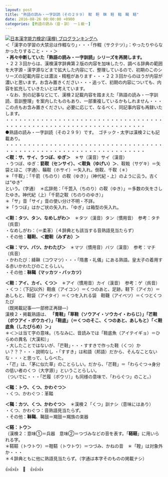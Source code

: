 ```yaml
---
layout: post
title: "熟語の読み・一字訓読（その２９９）　靫　靼　靺　鞋　鞜　鞨　鞳"
date: 2016-08-26 00:00:00 +0900
categories: [熟語の読み（音・訓）　ー１級－]
---
```


[![](/syuusyuu9701/assets/images/熟語の読み・一字訓読（その２９９）-靫-靼-靺-鞋-鞜-鞨-鞳-br_c_3028_1.gif)](http://blog.with2.net/link.php?1659096:3028 "日本漢字能力検定(漢検) ブログランキングへ")[日本漢字能力検定(漢検) ブログランキングへ](http://blog.with2.net/link.php?1659096:3028)  
＜「漢字の学習の大禁忌は作輟なり」・・・「作輟（サクテツ）」：やったりやらなかったりすること・・・＞  
**・再々中断していた「熟語の読み・一字訓読」シリーズを再開します。**  
・２２３回からは、漢検漢字辞典第２版の内容を加味したり、調べる辞典の範囲を大字源・漢字源などまで拡大した内容にて、整理しているので、初期のこのシリーズの記載内容とは濃淡・精粗があります・・・２２３回からのほうが内容が濃いと思います。お含み置きください・・・追って、初期の内容についても、内容を拡充していきたいとは考えています。  
・なお、別の記事などにて、漢検２記載内容を踏まえた「熟語の読み・一字訓読、音訓整理」を案内したものもあり、一部重複しているかもしれません・・・この点もお含み置きください。必要に応じて、なるべく、同記事内容も再録いたします。  
・・・・・・・・・・・・・・・・・・・・・・・・・・・・・・・・・・・・・・・・・・・・・・・・・・・・・・・・・・・・・・・・・・・・  
●熟語の読み・一字訓読（その２９９）です。　ゴチック・太字は漢検２にも記載あり。  
・・・・・・・・・・・・・・・・・・・・・・・・・・・・・・・・・・・・・・・・・・・・・・・・・・・・・・・・・・・・・・・・・・・・  
**＜靫：サ、サイ、うつぼ、ゆぎ＞**　＊サ（漢音）サイ（漢音）  
・うつぼ、ゆぎ：**箭靫（センサイ）、＜靫負（ゆげい）＞**、靫戟（サゲキ）＝矢袋とほこ（字通）、鞴靫（ホサイ）＝矢入れ。倒靫、千靫（＊）  
＊「千靫」：「千箭（ちのり）の靫（ゆき）」（神代紀・上）のように云う。古くは“ゆき”  
という。（字通）　＊広辞苑：「千箆入（ちのり）の靫（ゆき）」＝多数の矢をさしたゆき。神代紀（上）「千箭之靫（ちのりのゆき）」  
＊「サ」音「サイ」音の使い分け不明・不詳。  
＊「うつぼ」はかご状の矢入れ、「ゆぎ」は箱型の矢入れ。  
  
**＜靼：タツ、タン、なめしがわ＞**　＊タツ（漢音）タン（慣用音）　参考：タチ（呉音）  
・なめしがわ：（＝柔革）（４辞典とも該当する音熟語見当たらず）  
・その他：**韃靼、＜鐙靼（みずお）＞**  
  
**＜靺：マツ、バツ、かわたび＞**　＊マツ（慣用音）バツ（漢音）　参考：マチ（呉音）  
・かわたび：絳靺（コウマツ）・・・「隋書・礼儀」にある熟語。皇太子の着用する赤いかわたびのことらしい。  
・その他：**靺鞨（マッカツ・バッカツ）**  
  
**＜鞋：アイ、カイ、くつ＞**　＊アイ（慣用音）カイ（漢音）　参考：ゲ（呉音）  
・くつ：（下記以外）鞋痕（アイコン）＝くつのあと、足跡。鞋下（アイカ）＝あしもと、鞋袋（アイタイ）＝くつを入れる袋　鞋韈（アイベツ）＝くつとくつたび  
（既掲載記事―一部修正再録―）  
漢検２・掲載熟語は、 **「青鞋」「草鞋（ソウアイ・ソウカイ・わらじ）」「芒鞋（ボウアイ・ボウカイ）」「鞋底」（＝くつのそこ、くつのあと、あしもと）「＜鞋底魚（したびらめ）＞」**  
＊＜＞は当て字の意味。（ちなみに、音読みでは「鞋底魚（アイテイギョ）＝ひらめの異名（大漢和）」  
・大したことではないが、「芒鞋」・・・すすきで作った鞋（くつ）かい？？？・・・説明なし ・「すすき」は和語（邦語）だから、そんなことないな・・・と思って、しらべた。  
・「芒」は、「茅に似た草」のことらしい。だから、「芒鞋」＝「わらぐつ→身分の低い者のくつ（大字源）」ということらしい。  
（ついでに・・・「芒履（ボウリ）」も同様の意味で、「わらぐつ」のこと。）  
  
**＜鞜：トウ、くつ、かわぐつ＞**　  
・くつ、かわぐつ：革鞜  
  
**＜鞨：カツ、くつ、かわぐつ＞**　＊漢検２「くつ」訓ナシ（意味にはあり）　  
・くつ、かわぐつ：音熟語見当たらず。  
・その他：**靺鞨**、鞨鼓＝羯鼓＝羯族の楽器  
  
**＜鞳：トウ＞**  
（漢検２：意味①＝兵器　意味②＝つづみなどの音を表す。「**鞳鞳**」に用いられる字。  
＊鞳鞳（トウトウ）＝鞺鞳（トウトウ）＝つづみ、かねの音　＊「鞺」は対象外か・・・  
＊４辞典ともに他に熟語見当たらず。（字通は本字そのものの掲載ナシ）  
  
👍👍👍　🐒　👍👍👍  